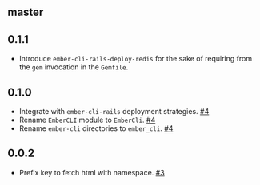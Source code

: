 master
------

0.1.1
-----

* Introduce `ember-cli-rails-deploy-redis` for the sake of requiring from the
  `gem` invocation in the `Gemfile`.

0.1.0
-----

* Integrate with `ember-cli-rails` deployment strategies. [#4]
* Rename `EmberCLI` module to `EmberCli`. [#4]
* Rename `ember-cli` directories to `ember_cli`. [#4]

[#4]: https://github.com/seanpdoyle/ember-cli-rails-deploy-redis/pull/4

0.0.2
-----

* Prefix key to fetch html with namespace. [#3]

[#3]: https://github.com/seanpdoyle/ember-cli-rails-deploy-redis/pull/3

